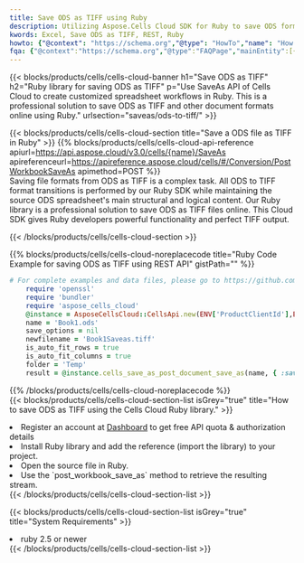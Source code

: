 ```yaml
---
title: Save ODS as TIFF using Ruby 
description: Utilizing Aspose.Cells Cloud SDK for Ruby to save ODS format file as TIFF format file. 
kwords: Excel, Save ODS as TIFF, REST, Ruby
howto: {"@context": "https://schema.org","@type": "HowTo","name": "How to save ODS as TIFF using the Cells Cloud Ruby library.","description": "How to save ODS as TIFF using the Cells Cloud Ruby library.","image": {"@type": "ImageObject"},"url": "/ruby/saveas/ods-to-tiff/","step": [{ "@type": "HowToStep","name": "How to save ODS as TIFF using the Cells Cloud Ruby library. step 1", "image": {"@type": "ImageObject",},"url": "/ruby/saveas/ods-to-tiff/","text": "Register an account at <a href='https://dashboard.aspose.cloud/'>Dashboard</a> to get free API quota & authorization details",},{ "@type": "HowToStep","name": "How to save ODS as TIFF using the Cells Cloud Ruby library. step 1", "image": {"@type": "ImageObject",},"url": "/ruby/saveas/ods-to-tiff/","text": "Install Ruby library and add the reference (import the library) to your project.",},{ "@type": "HowToStep","name": "How to save ODS as TIFF using the Cells Cloud Ruby library. step 1", "image": {"@type": "ImageObject",},"url": "/ruby/saveas/ods-to-tiff/","text": "Open the source file in Ruby.",},{ "@type": "HowToStep","name": "How to save ODS as TIFF using the Cells Cloud Ruby library. step 1", "image": {"@type": "ImageObject",},"url": "/ruby/saveas/ods-to-tiff/","text": "Use the `post_workbook_save_as` method to retrieve the resulting stream.",}, ],"supply": {"@type": "HowToSupply","name": "document"},"tool": [{"@type": "HowToTool","name": "RubyMine, Visual Studio Code, Aptana Studio, NetBeans"},{"@type": "HowToTool","name": "Aspose Cells"}],"totalTime": "PT6M"}
fqa: {"@context":"https://schema.org","@type":"FAQPage","mainEntity":[{"@type":"Question","name":"Why save file as other formats file in C# using REST API?","acceptedAnswer":{"@type":"Answer","text":"Documents are encoded in many ways, and some files may be incompatible with the software you use. To open and read such files, just save them as appropriate file formats.<br/><ol><li>Install .NET SDK and add the reference (import the library) to your project.</li><li>Open the source file in C# using REST API.</li><li>Call the PostWorkbookSaveAsRequest() method, passing an output filename with required extension.</li><li>Get the result of save as a separate file.</li></ol>"}},{"@type":"Question","name":"What file formats can I save as with your C# library?","acceptedAnswer":{"@type":"Answer","text":"We support a variety of file formats for conversion using .NET library, including XLSX, Excel, xls , PDF, CSV, HTML, Markdown, XML, PNG, JPG, TIFF, Json, TXT and many more."}},{"@type":"Question","name":"What is the maximum allowed file size for conversion using this .NET library?","acceptedAnswer":{"@type":"Answer","text":"There are no file size limits for format conversions using .NET library."}}]}
---
```



{{< blocks/products/cells/cells-cloud-banner h1="Save ODS as TIFF" h2="Ruby library for saving ODS as TIFF" p="Use SaveAs API of Cells Cloud to create customized spreadsheet workflows in Ruby. This is a professional solution to save ODS as TIFF and other document formats online using Ruby." urlsection="saveas/ods-to-tiff/" >}}

{{< blocks/products/cells/cells-cloud-section  title="Save a ODS file as TIFF in Ruby" >}}
{{% blocks/products/cells/cells-cloud-api-reference  apiurl=https://api.aspose.cloud/v3.0/cells/{name}/SaveAs  apireferenceurl=https://apireference.aspose.cloud/cells/#/Conversion/PostWorkbookSaveAs  apimethod=POST %}}
<br/>
Saving file formats from ODS as TIFF is a complex task. All ODS to TIFF format transitions is performed by our Ruby SDK while maintaining the source ODS spreadsheet's main structural and logical content. Our Ruby library is a professional solution to save ODS as TIFF files online. This Cloud SDK gives Ruby developers powerful functionality and perfect TIFF output.

{{< /blocks/products/cells/cells-cloud-section >}}

{{% blocks/products/cells/cells-cloud-noreplacecode title="Ruby Code Example for saving ODS as TIFF using REST API" gistPath="" %}}
  
```ruby
# For complete examples and data files, please go to https://github.com/aspose-cells-cloud/aspose-cells-cloud-ruby/
    require 'openssl'
    require 'bundler'
    require 'aspose_cells_cloud'
    @instance = AsposeCellsCloud::CellsApi.new(ENV['ProductClientId'],ENV['ProductClientSecret'])
    name = 'Book1.ods'
    save_options = nil
    newfilename = 'Book1Saveas.tiff'
    is_auto_fit_rows = true
    is_auto_fit_columns = true
    folder = 'Temp'
    result = @instance.cells_save_as_post_document_save_as(name, { :save_options=>save_options, :newfilename=>(folder+"/"+newfilename), :is_auto_fit_rows=>is_auto_fit_rows, :is_auto_fit_columns=>is_auto_fit_columns, :folder=>folder})
```
  
{{% /blocks/products/cells/cells-cloud-noreplacecode  %}}
<br/>
{{< blocks/products/cells/cells-cloud-section-list isGrey="true"  title="How to save ODS as TIFF using the Cells Cloud Ruby library." >}}
<li>Register an account at <a href="https://dashboard.aspose.cloud/">Dashboard</a> to get free API quota & authorization details</li>
<li>Install Ruby library and add the reference (import the library) to your project.</li>
<li>Open the source file in Ruby.</li>
<li>Use the `post_workbook_save_as` method to retrieve the resulting stream.</li>
{{< /blocks/products/cells/cells-cloud-section-list >}}

{{< blocks/products/cells/cells-cloud-section-list isGrey="true"  title="System Requirements" >}}
<li>ruby 2.5 or newer</li>
{{< /blocks/products/cells/cells-cloud-section-list >}}
